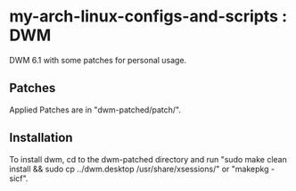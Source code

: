 # my-arch-linux-configs-and-scripts : DWM
DWM 6.1 with some patches for personal usage.

Patches
------------
Applied Patches are in "dwm-patched/patch/".

Installation
------------
To install dwm, cd to the dwm-patched directory and run "sudo make clean install && sudo cp ../dwm.desktop /usr/share/xsessions/" or "makepkg -sicf".
